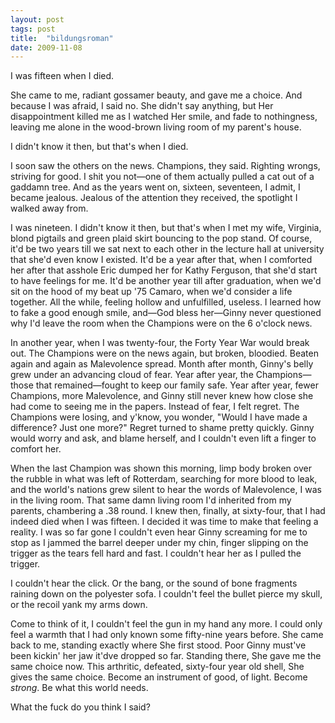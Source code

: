 ```yaml
---
layout: post
tags: post
title:  "bildungsroman"
date: 2009-11-08
---
```

I was fifteen when I died.

She came to me, radiant gossamer beauty, and gave me a choice. And because I was afraid, I said no. She didn't say anything, but Her disappointment killed me as I watched Her smile, and fade to nothingness, leaving me alone in the wood-brown living room of my parent's house.

I didn't know it then, but that's when I died.

I soon saw the others on the news. Champions, they said. Righting wrongs, striving for good. I shit you not—one of them actually pulled a cat out of a gaddamn tree. And as the years went on, sixteen, seventeen, I admit, I became jealous. Jealous of the attention they received, the spotlight I walked away from.

I was nineteen. I didn't know it then, but that's when I met my wife, Virginia, blond pigtails and green plaid skirt bouncing to the pop stand. Of course, it'd be two years till we sat next to each other in the lecture hall at university that she'd even know I existed. It'd be a year after that, when I comforted her after that asshole Eric dumped her for Kathy Ferguson, that she'd start to have feelings for me. It'd be another year till after graduation, when we'd sit on the hood of my beat up '75 Camaro, when we'd consider a life together. All the while, feeling hollow and unfulfilled, useless. I learned how to fake a good enough smile, and—God bless her—Ginny never questioned why I'd leave the room when the Champions were on the 6 o'clock news.

In another year, when I was twenty-four, the Forty Year War would break out. The Champions were on the news again, but broken, bloodied. Beaten again and again as Malevolence spread. Month after month, Ginny's belly grew under an advancing cloud of fear. Year after year, the Champions— those that remained—fought to keep our family safe. Year after year, fewer Champions, more Malevolence, and Ginny still never knew how close she had come to seeing me in the papers. Instead of fear, I felt regret. The Champions were losing, and y'know, you wonder, "Would I have made a difference? Just one more?" Regret turned to shame pretty quickly. Ginny would worry and ask, and blame herself, and I couldn't even lift a finger to comfort her.

When the last Champion was shown this morning, limp body broken over the rubble in what was left of Rotterdam, searching for more blood to leak, and the world's nations grew silent to hear the words of Malevolence, I was in the living room. That same damn living room I'd inherited from my parents, chambering a .38 round. I knew then, finally, at sixty-four, that I had indeed died when I was fifteen. I decided it was time to make that feeling a reality. I was so far gone I couldn't even hear Ginny screaming for me to stop as I jammed the barrel deeper under my chin, finger slipping on the trigger as the tears fell hard and fast. I couldn't hear her as I pulled the trigger.

I couldn't hear the click. Or the bang, or the sound of bone fragments raining down on the polyester sofa. I couldn't feel the bullet pierce my skull, or the recoil yank my arms down.

Come to think of it, I couldn't feel the gun in my hand any more. I could only feel a warmth that I had only known some fifty-nine years before. She came back to me, standing exactly where She first stood. Poor Ginny must've been kickin' her jaw it'dve dropped so far. Standing there, She gave me the same choice now. This arthritic, defeated, sixty-four year old shell, She gives the same choice. Become an instrument of good, of light. Become _strong_. Be what this world needs.

What the fuck do you think I said?
